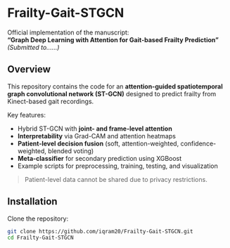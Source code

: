 # Frailty-Gait-STGCN

Official implementation of the manuscript:  
**“Graph Deep Learning with Attention for Gait-based Frailty Prediction”**  
*(Submitted to......)*


## Overview
This repository contains the code for an **attention-guided spatiotemporal graph convolutional network (ST-GCN)** designed to predict frailty from Kinect-based gait recordings.  

Key features:
- Hybrid ST-GCN with **joint- and frame-level attention**  
- **Interpretability** via Grad-CAM and attention heatmaps  
- **Patient-level decision fusion** (soft, attention-weighted, confidence-weighted, blended voting)  
- **Meta-classifier** for secondary prediction using XGBoost  
- Example scripts for preprocessing, training, testing, and visualization  

> Patient-level data cannot be shared due to privacy restrictions.


## Installation

Clone the repository:
```bash
git clone https://github.com/iqram20/Frailty-Gait-STGCN.git
cd Frailty-Gait-STGCN
